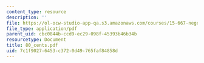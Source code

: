 ```yaml
---
content_type: resource
description: ''
file: https://ol-ocw-studio-app-qa.s3.amazonaws.com/courses/15-667-negotiation-and-conflict-management-spring-2001/7c1f90276453c3720d49765faf84858d_80_cents.pdf
file_type: application/pdf
parent_uid: cbc0844b-ccd9-ec29-098f-45393b46b34b
resourcetype: Document
title: 80_cents.pdf
uid: 7c1f9027-6453-c372-0d49-765faf84858d
---
```

